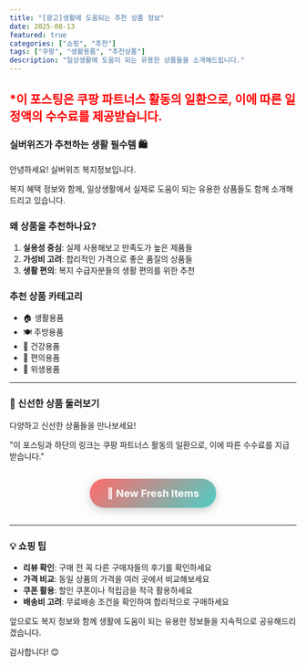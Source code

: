```yaml
---
title: "[광고]생활에 도움되는 추천 상품 정보"
date: 2025-08-13
featured: true
categories: ["쇼핑", "추천"]
tags: ["쿠팡", "생활용품", "추천상품"]
description: "일상생활에 도움이 되는 유용한 상품들을 소개해드립니다."
---
```


## <span style="color:red">*이 포스팅은 쿠팡 파트너스 활동의 일환으로, 이에 따른 일정액의 수수료를 제공받습니다.<span>

### 실버위즈가 추천하는 생활 필수템 🛍️

안녕하세요! 실버위즈 복지정보입니다.

복지 혜택 정보와 함께, 일상생활에서 실제로 도움이 되는 유용한 상품들도 함께 소개해드리고 있습니다. 

### 왜 상품을 추천하나요?

1. **실용성 중심**: 실제 사용해보고 만족도가 높은 제품들
2. **가성비 고려**: 합리적인 가격으로 좋은 품질의 상품들
3. **생활 편의**: 복지 수급자분들의 생활 편의를 위한 추천

### 추천 상품 카테고리

- 🏠 생활용품
- 🍽️ 주방용품  
- 💊 건강용품
- 📱 편의용품
- 🧴 위생용품

---

### 🎁 신선한 상품 둘러보기

다양하고 신선한 상품들을 만나보세요!

"이 포스팅과 하단의 링크는 쿠팡 파트너스 활동의 일환으로, 이에 따른 수수료를 지급받습니다."

<div style="text-align: center; margin: 30px 0;">
  <a href="https://link.coupang.com/a/cLZcwA" 
     style="display: inline-block; 
            background: linear-gradient(135deg, #ff6b6b, #4ecdc4); 
            color: white; 
            padding: 15px 30px; 
            text-decoration: none; 
            border-radius: 25px; 
            font-weight: bold; 
            font-size: 18px; 
            box-shadow: 0 4px 15px rgba(0,0,0,0.2); 
            transition: all 0.3s ease;"
     target="_blank">
    🛒 New Fresh Items
  </a>
</div>

---

### 💡 쇼핑 팁

- **리뷰 확인**: 구매 전 꼭 다른 구매자들의 후기를 확인하세요
- **가격 비교**: 동일 상품의 가격을 여러 곳에서 비교해보세요  
- **쿠폰 활용**: 할인 쿠폰이나 적립금을 적극 활용하세요
- **배송비 고려**: 무료배송 조건을 확인하여 합리적으로 구매하세요

앞으로도 복지 정보와 함께 생활에 도움이 되는 유용한 정보들을 지속적으로 공유해드리겠습니다.

감사합니다! 😊

